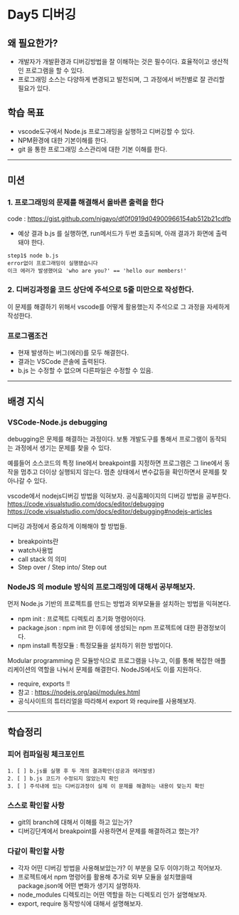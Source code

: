 # Day5 디버깅

## 왜 필요한가?
- 개발자가 개발환경과 디버깅방법을 잘 이해하는 것은 필수이다. 효율적이고 생산적인 프로그램을 할 수 있다.
- 프로그래밍 소스는 다양하게 변경되고 발전되며, 그 과정에서 버전별로 잘 관리할 필요가 있다. 

## 학습 목표
- vscode도구에서 Node.js 프로그래밍을 실행하고 디버깅할 수 있다.
- NPM환경에 대한 기본이해를 한다.
- git 을 통한 프로그래밍 소스관리에 대한 기본 이해를 한다.



----
## 미션

### 1. 프로그래밍의 문제를 해결해서 올바른 출력을 한다
code : https://gist.github.com/nigayo/df0f0919d04900966154ab512b21cdfb

- 예상 결과
b.js 를 실행하면, run메서드가 두번 호출되며, 아래 결과가 화면에 출력돼야 한다.

```shell
step1$ node b.js
error없이 프로그래밍이 실행됐습니다
이크 에러가 발생했어요 'who are you?' == 'hello our members!'
```



### 2. 디버깅과정을 코드 상단에 주석으로 5줄 미만으로 작성한다.

이 문제를 해결하기 위해서 vscode를 어떻게 활용했는지 주석으로 그 과정을 자세하게 작성한다. 



### 프로그램조건 

- 현재 발생하는 버그(에러)를 모두 해결한다.
- 결과는 VSCode 콘솔에 출력된다.
- b.js 는 수정할 수 없으며 다른파일은 수정할 수 있음.



----

## 배경 지식

### VSCode-Node.js  debugging

debugging은 문제를 해결하는 과정이다. 보통 개발도구를 통해서 프로그램이 동작되는 과정에서 생기는 문제를 찾을 수 있다.

예를들어 소스코드의 특정 line에서 breakpoint를 지정하면 프로그램은 그 line에서 동작을 멈추고 더이상 실행되지 않는다. 멈춘 상태에서 변수값등을 확인하면서 문제를 찾아나갈 수 있다. 



vscode에서 nodejs디버깅 방법을 익혀보자. 공식홈페이지의 디버깅 방법을 공부한다.
https://code.visualstudio.com/docs/editor/debugging
https://code.visualstudio.com/docs/editor/debugging#nodejs-articles



디버깅 과정에서 중요하게 이해해야 할 방법들.

- breakpoints란
- watch사용법
- call stack 의 의미
- Step over / Step into/ Step out 




### NodeJS 의 module 방식의 프로그래밍에 대해서 공부해보자. 

먼저 Node.js 기반의 프로젝트를 만드는 방법과 외부모듈을 설치하는 방법을 익혀본다. 

- npm init : 프로젝트 디렉토리 초기화 명령어이다.
- package.json : npm init 한 이후에 생성되는 npm 프로젝트에 대한 환경정보이다.
- npm install 특정모듈 : 특정모듈을 설치하기 위한 방법이다. 



Modular programming 은 모듈방식으로 프로그램을 나누고, 이를 통해 복잡한 애플리케이션의 역할을 나눠서 문제를 해결한다. NodeJS에서도 이를 지원하다. 

- require, exports !!
- 참고 : https://nodejs.org/api/modules.html
- 공식사이트의 튜터리얼을 따라해서 export 와 require를 사용해보자.



------

## 학습정리

### 피어 컴파일링 체크포인트

```
1. [ ] b.js를 실행 후 두 개의 결과확인(성공과 에러발생)
2. [ ] b.js 코드가 수정되지 않았는지 확인
3. [ ] 주석내에 있는 디버깅과정이 실제 이 문제를 해결하는 내용이 맞는지 확인
```

### 스스로 확인할 사항
- git의 branch에 대해서 이해를 하고 있는가? 
- 디버깅단계에서 breakpoint를 사용하면서 문제를 해결하려고 했는가?


### 다같이 확인할 사항
- 각자 어떤 디버깅 방법을 사용해보았는가? 이 부분을 모두 이야기하고 적어보자.
- 프로젝트에서 npm 명령어를 활용해 추가로 외부 모듈을 설치했을때 package.json에 어떤 변화가 생기지 설명하자.
- node_modules 디렉토리는 어떤 역할을 하는 디렉토리 인가 설명해보자.
- export, require 동작방식에 대해서 설명해보자.
